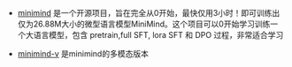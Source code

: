 - [minimind](https://github.com/jingyaogong/minimind) 是一个开源项目，旨在完全从0开始，最快仅用3小时！即可训练出仅为26.88M大小的微型语言模型MiniMind。这个项目可以0开始学习训练一个大语言模型，包含 pretrain,full SFT, lora SFT 和 DPO 过程，非常适合学习

- [minimind-v](https://github.com/jingyaogong/minimind-v) 是minimind的多模态版本